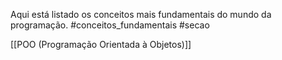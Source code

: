 Aqui está listado os conceitos mais fundamentais do mundo da programação.
#conceitos_fundamentais 
#secao

[[POO (Programação Orientada à Objetos)]]
